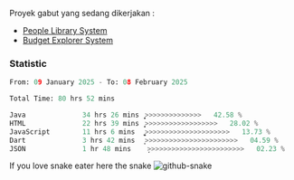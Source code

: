 Proyek gabut yang sedang dikerjakan :
  - [People Library System](https://github.com/putra4648/people-library-system)
  - [Budget Explorer System](https://gitlab.com/gabut1015701/budget-explorer)

### Statistic
<!--START_SECTION:waka-->

```python
From: 09 January 2025 - To: 08 February 2025

Total Time: 80 hrs 52 mins

Java              34 hrs 26 mins  ͎͎͎͎͎͎͎͎͎͎̝>>>>>>>>>>>>>>   42.58 %
HTML              22 hrs 39 mins  ͎͎͎͎͎͎͎>>>>>>>>>>>>>>>>>>   28.02 %
JavaScript        11 hrs 6 mins   ͎͎͎͚>>>>>>>>>>>>>>>>>>>>>   13.73 %
Dart              3 hrs 42 mins   ͎͕>>>>>>>>>>>>>>>>>>>>>>>   04.59 %
JSON              1 hr 48 mins    ̦>>>>>>>>>>>>>>>>>>>>>>>>   02.23 %
```

<!--END_SECTION:waka-->

If you love snake eater here the snake 
<picture>
  <source media="(prefers-color-scheme: dark)" srcset="https://github.com/pradana4648/pradana4648/blob/c0566a83ca6ea5f2e46bab00e717c4c82b4b5c4c/github-contribution-grid-snake-dark.svg" />
  <source media="(prefers-color-scheme: light)" srcset="https://github.com/pradana4648/pradana4648/blob/c0566a83ca6ea5f2e46bab00e717c4c82b4b5c4c/github-contribution-grid-snake.svg" />
  <img alt="github-snake" src="https://github.com/pradana4648/pradana4648/blob/c0566a83ca6ea5f2e46bab00e717c4c82b4b5c4c/github-contribution-grid-snake.svg" />
</picture>
